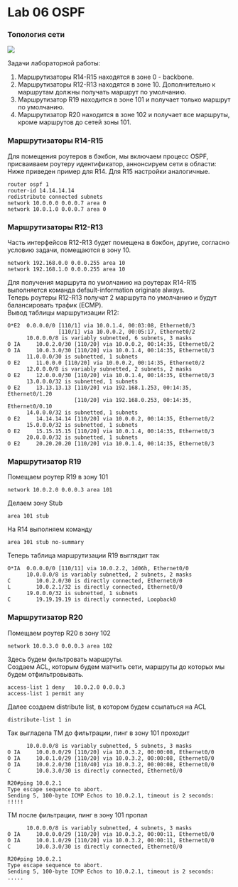 # Lab 06 OSPF

### Топология сети
<image src="scheme.png">

Задачи лабораторной работы:  

1. Маршрутизаторы R14-R15 находятся в зоне 0 - backbone.
2. Маршрутизаторы R12-R13 находятся в зоне 10. Дополнительно к маршрутам должны получать маршрут по умолчанию.
3. Маршрутизатор R19 находится в зоне 101 и получает только маршрут по умолчанию.
4. Маршрутизатор R20 находится в зоне 102 и получает все маршруты, кроме маршрутов до сетей зоны 101.

### Маршрутизаторы R14-R15  
Для помещения роутеров в бэкбон, мы включаем процесс OSPF, присваиваем роутеру идентификатор, аннонсируем сети в области:  
Ниже приведен пример для R14. Для R15 настройки аналогичные.  
```
router ospf 1
router-id 14.14.14.14
redistribute connected subnets
network 10.0.0.0 0.0.0.7 area 0
network 10.0.1.0 0.0.0.7 area 0
```
### Маршрутизаторы R12-R13
Часть интерфейсов R12-R13 будет помещена в бэкбон, другие, согласно условию задачи, помещаются в зону 10.  
```
network 192.168.0.0 0.0.0.255 area 10
network 192.168.1.0 0.0.0.255 area 10
```
Для получения маршрута по умолчанию на роутерах R14-R15 выполняется команда default-information originate always.  
Теперь роутеры R12-R13 получат 2 маршрута по умолчанию и будут балансировать трафик (ECMP).  
Вывод таблицы маршрутизации R12:
```
O*E2  0.0.0.0/0 [110/1] via 10.0.1.4, 00:03:08, Ethernet0/3
                [110/1] via 10.0.0.2, 00:05:17, Ethernet0/2
      10.0.0.0/8 is variably subnetted, 6 subnets, 3 masks
O IA     10.0.2.0/30 [110/20] via 10.0.0.2, 00:14:35, Ethernet0/2
O IA     10.0.3.0/30 [110/20] via 10.0.1.4, 00:14:35, Ethernet0/3
      11.0.0.0/30 is subnetted, 1 subnets
O E2     11.0.0.0 [110/20] via 10.0.0.2, 00:14:35, Ethernet0/2
      12.0.0.0/8 is variably subnetted, 2 subnets, 2 masks
O E2     12.0.0.0/30 [110/20] via 10.0.1.4, 00:14:35, Ethernet0/3
      13.0.0.0/32 is subnetted, 1 subnets
O E2     13.13.13.13 [110/20] via 192.168.1.253, 00:14:35, Ethernet0/1.20
                     [110/20] via 192.168.0.253, 00:14:35, Ethernet0/0.10
      14.0.0.0/32 is subnetted, 1 subnets
O E2     14.14.14.14 [110/20] via 10.0.0.2, 00:14:35, Ethernet0/2
      15.0.0.0/32 is subnetted, 1 subnets
O E2     15.15.15.15 [110/20] via 10.0.1.4, 00:14:35, Ethernet0/3
      20.0.0.0/32 is subnetted, 1 subnets
O E2     20.20.20.20 [110/20] via 10.0.1.4, 00:14:35, Ethernet0/3
```

### Маршрутизатор R19
Помещаем роутер R19 в зону 101   
```
network 10.0.2.0 0.0.0.3 area 101
```
Делаем зону Stub  
```
area 101 stub
```
На R14 выполняем команду  
```
area 101 stub no-summary
```
Теперь таблица маршрутизации R19 выглядит так  
```
O*IA  0.0.0.0/0 [110/11] via 10.0.2.2, 1d06h, Ethernet0/0
      10.0.0.0/8 is variably subnetted, 2 subnets, 2 masks
C        10.0.2.0/30 is directly connected, Ethernet0/0
L        10.0.2.1/32 is directly connected, Ethernet0/0
      19.0.0.0/32 is subnetted, 1 subnets
C        19.19.19.19 is directly connected, Loopback0
```
### Маршрутизатор R20
Помещаем роутер R20 в зону 102   
```
network 10.0.3.0 0.0.0.3 area 102
```
Здесь будем фильтровать маршруты.  
Создаем ACL, которым будем матчить сети, маршруты до которых мы будем отфильтровывать.  
```
access-list 1 deny   10.0.2.0 0.0.0.3
access-list 1 permit any
```
Далее создаем distribute list, в котором будем ссылаться на ACL  
```
distribute-list 1 in
```
Так выгладела ТМ до фильтрации, пинг в зону 101 проходит  
```
      10.0.0.0/8 is variably subnetted, 5 subnets, 3 masks
O IA     10.0.0.0/29 [110/20] via 10.0.3.2, 00:00:08, Ethernet0/0
O IA     10.0.1.0/29 [110/20] via 10.0.3.2, 00:00:08, Ethernet0/0
O IA     10.0.2.0/30 [110/40] via 10.0.3.2, 00:00:08, Ethernet0/0
C        10.0.3.0/30 is directly connected, Ethernet0/0

R20#ping 10.0.2.1
Type escape sequence to abort.
Sending 5, 100-byte ICMP Echos to 10.0.2.1, timeout is 2 seconds:
!!!!!
```
ТМ после фильтрации, пинг в зону 101 пропал  
```
      10.0.0.0/8 is variably subnetted, 4 subnets, 3 masks
O IA     10.0.0.0/29 [110/20] via 10.0.3.2, 00:00:11, Ethernet0/0
O IA     10.0.1.0/29 [110/20] via 10.0.3.2, 00:00:11, Ethernet0/0
C        10.0.3.0/30 is directly connected, Ethernet0/0

R20#ping 10.0.2.1
Type escape sequence to abort.
Sending 5, 100-byte ICMP Echos to 10.0.2.1, timeout is 2 seconds:
.....
```


